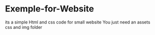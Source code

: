 # Exemple-for-Website
its a simple Html and css code for small website
You just need an assets css and img folder
